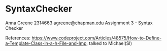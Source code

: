 # SyntaxChecker

Anna Greene
2314663
agreene@chapman.edu
Assignment 3 - Syntax Checker

References: https://www.codeproject.com/Articles/48575/How-to-Define-a-Template-Class-in-a-h-File-and-Imp, talked to Michael(SI)
